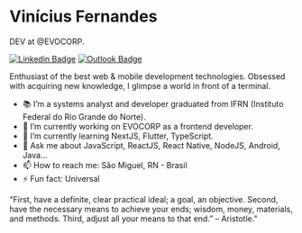 # Vinícius Fernandes

DEV at @EVOCORP.
 
[![Linkedin Badge](https://img.shields.io/badge/-Vinícius%20Fernandes-6633cc?style=flat-square&logo=Linkedin&logoColor=white&link=https://www.linkedin.com/in/inícius-fernandes-3a6686139/)](https://www.linkedin.com/in/inícius-fernandes-3a6686139/) 
[![Outlook Badge](https://img.shields.io/badge/-vinicius_sfo@hotmail.com-6633cc?style=flat-square&logo=Gmail&logoColor=white&link=mailto:vinicius_sfo@hotmail.com)](mailto:vinicius_sfo@hotmail.com)

Enthusiast of the best web & mobile development technologies. Obsessed with acquiring new knowledge, I glimpse a world in front of a terminal.

- 📚 I’m a systems analyst and developer graduated from IFRN (Instituto Federal do Rio Grande do Norte).
- 🔭 I’m currently working on EVOCORP as a frontend developer.
- 🌱 I’m currently learning NextJS, Flutter, TypeScript.
- 💬 Ask me about JavaScript, ReactJS, React Native, NodeJS, Android, Java...
- 📫 How to reach me: São Miguel, RN - Brasil
- ⚡ Fun fact: Universal

"First, have a definite, clear practical ideal; a goal, an objective. Second, have the necessary means to achieve your ends; wisdom, money, materials, and methods. Third, adjust all your means to that end.” – Aristotle."
